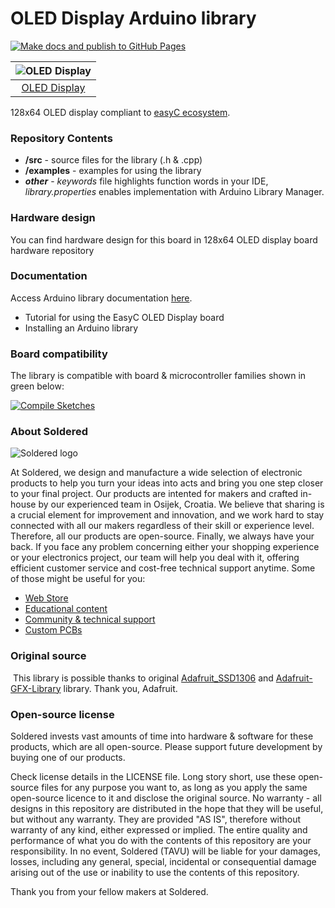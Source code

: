 # OLED Display Arduino library

[![Make docs and publish to GitHub Pages](https://github.com/e-radionicacom/Soldered-OLED-Display-Arduino-Library/actions/workflows/make_docs.yml/badge.svg?branch=dev)](https://github.com/e-radionicacom/Soldered-OLED-Display-Arduino-Library/actions/workflows/make_docs.yml)

| ![OLED Display](https://upload.wikimedia.org/wikipedia/commons/8/8f/Example_image.svg)          |
| :---------------------------------------------------------------------------------------------: |
| [OLED Display](https://www.solde.red/333053)                                                    |

128x64 OLED display compliant to [easyC ecosystem](https://www.soldered.com/easyC). 

### Repository Contents
- **/src** - source files for the library (.h & .cpp)
- **/examples** - examples for using the library
- ***other*** - *keywords* file highlights function words in your IDE, *library.properties* enables implementation with Arduino Library Manager.

### Hardware design
You can find hardware design for this board in 128x64 OLED display board hardware repository

### Documentation

Access Arduino library documentation [here](https://e-radionicacom.github.io/Soldered-OLED-Display-Arduino-Library/).

- Tutorial for using the EasyC OLED Display board
- Installing an Arduino library

### Board compatibility

The library is compatible with board & microcontroller families shown in green below: 

[![Compile Sketches](http://github-actions.40ants.com/e-radionicacom/Soldered-OLED-Display-Arduino-Library/matrix.svg?branch=dev&only=Compile%20Sketches)](https://github.com/e-radionicacom/Soldered-OLED-Display-Arduino-Library/actions/workflows/compile_test.yml)

### About Soldered
![Soldered logo](https://raw.githubusercontent.com/e-radionicacom/Soldered-OLED-Display-Arduino-Library/dev/extras/Logo%20horizontal-2.svg)

At Soldered, we design and manufacture a wide selection of electronic products to help you turn your ideas into acts and bring you one step closer to your final project. Our products are intented for makers and crafted in-house by our experienced team in Osijek, Croatia. We believe that sharing is a crucial element for improvement and innovation, and we work hard to stay connected with all our makers regardless of their skill or experience level. Therefore, all our products are open-source. Finally, we always have your back. If you face any problem concerning either your shopping experience or your electronics project, our team will help you deal with it, offering efficient customer service and cost-free technical support anytime. Some of those might be useful for you:

- [Web Store](https://www.soldered.com)
- [Educational content](https://learn.soldered.com)
- [Community & technical support](https://community.soldered.com)
- [Custom PCBs](https://pcb.soldered.com)


### Original source
​
This library is possible thanks to original [Adafruit_SSD1306](https://github.com/adafruit/Adafruit_SSD1306) and [Adafruit-GFX-Library](https://github.com/adafruit/Adafruit-GFX-Library) library. Thank you, Adafruit. 

### Open-source license
Soldered invests vast amounts of time into hardware & software for these products, which are all open-source. Please support future development by buying one of our products. 

Check license details in the LICENSE file. Long story short, use these open-source files for any purpose you want to, as long as you apply the same open-source licence to it and disclose the original source. No warranty - all designs in this repository are distributed in the hope that they will be useful, but without any warranty. They are provided "AS IS", therefore without warranty of any kind, either expressed or implied. The entire quality and performance of what you do with the contents of this repository are your responsibility. In no event, Soldered (TAVU) will be liable for your damages, losses, including any general, special, incidental or consequential damage arising out of the use or inability to use the contents of this repository. 

Thank you from your fellow makers at Soldered.

